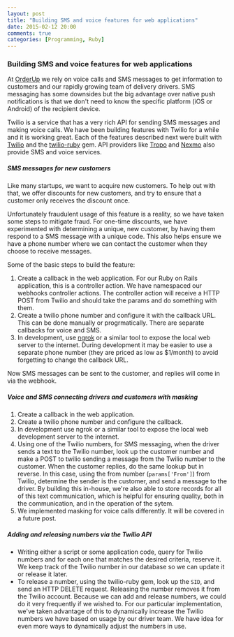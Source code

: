 ```yaml
---
layout: post
title: "Building SMS and voice features for web applications"
date: 2015-02-12 20:00
comments: true
categories: [Programming, Ruby]
---
```


### Building SMS and voice features for web applications

At [OrderUp](http://orderup.com) we rely on voice calls and SMS messages to get information to customers and our rapidly growing team of delivery drivers. SMS messaging has some downsides but the big advantage over native push notifications is that we don't need to know the specific platform (iOS or Android) of the recipient device.

Twilio is a service that has a very rich API for sending SMS messages and making voice calls. We have been building features with Twilio for a while and it is working great. Each of the features described next were built with [Twilio](http://twilio.com/) and the [twilio-ruby](https://github.com/twilio/twilio-ruby) gem. API providers like [Tropo](http://tropo.com/) and [Nexmo](http://tropo.com/) also provide SMS and voice services.

##### SMS messages for new customers

Like many startups, we want to acquire new customers. To help out with that, we offer discounts for new customers, and try to ensure that a customer only receives the discount once.

Unfortunately fraudulent usage of this feature is a reality, so we have taken some steps to mitigate fraud. For one-time discounts, we have experimented with determining a unique, new customer, by having them respond to a SMS message with a unique code. This also helps ensure we have a phone number where we can contact the customer when they choose to receive messages.

Some of the basic steps to build the feature:

 1. Create a callback in the web application. For our Ruby on Rails application, this is a controller action. We have namespaced our webhooks controller actions. The controller action will receive a HTTP POST from Twilio and should take the params and do something with them.
 1. Create a twilio phone number and configure it with the callback URL. This can be done manually or progrmatically. There are separate callbacks for voice and SMS.
 1. In development, use [ngrok](https://ngrok.com/) or a similar tool to expose the local web server to the internet. During development it may be easier to use a separate phone number (they are priced as low as $1/month) to avoid forgetting to change the callback URL.

Now SMS messages can be sent to the customer, and replies will come in via the webhook.

##### Voice and SMS connecting drivers and customers with masking

 1. Create a callback in the web application.
 1. Create a twilio phone number and configure the callback.
 1. In development use ngrok or a similar tool to expose the local web development server to the internet.
 1. Using one of the Twilio numbers, for SMS messaging, when the driver sends a text to the Twilio number, look up the customer number and make a POST to twilio sending a message from the Twilio number to the customer. When the customer replies, do the same lookup but in reverse. In this case, using the from number (`params['From']`) from Twilio, determine the sender is the customer, and send a message to the driver. By building this in-house, we're also able to store records for all of this text communication, which is helpful for ensuring quality, both in the communication, and in the operation of the sytem.
 1. We implemented masking for voice calls differently. It will be covered in a future post.


##### Adding and releasing numbers via the Twilio API

* Writing either a script or some application code, query for Twilio numbers and for each one that matches the desired criteria, reserve it. We keep track of the Twilio number in our database so we can update it or release it later.
* To release a number, using the twilio-ruby gem, look up the `SID`, and send an HTTP DELETE request. Releasing the number removes it from the Twilio account. Because we can add and release numbers, we could do it very frequently if we wished to. For our particular implementation, we've taken advantage of this to dynamically increase the Twilio numbers we have based on usage by our driver team. We have idea for even more ways to dynamically adjust the numbers in use.
